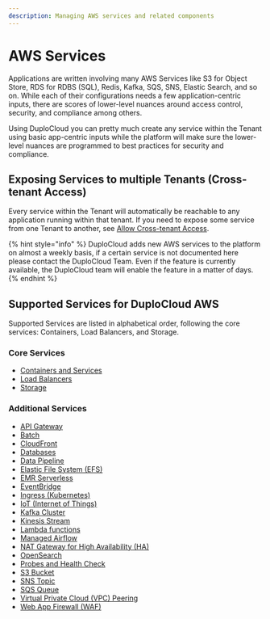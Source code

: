 ```yaml
---
description: Managing AWS services and related components
---
```


# AWS Services

Applications are written involving many AWS Services like S3 for Object Store, RDS for RDBS (SQL), Redis, Kafka, SQS, SNS, Elastic Search, and so on. While each of their configurations needs a few application-centric inputs, there are scores of lower-level nuances around access control, security, and compliance among others.

Using DuploCloud you can pretty much create any service within the Tenant using basic app-centric inputs while the platform will make sure the lower-level nuances are programmed to best practices for security and compliance.&#x20;

## Exposing Services to multiple Tenants (Cross-tenant Access)

Every service within the Tenant will automatically be reachable to any application running within that tenant. If you need to expose some service from one Tenant to another, see [Allow Cross-tenant Access](../../access-control/tenant-access/cross-tenant-access.md).

{% hint style="info" %}
DuploCloud adds new AWS services to the platform on almost a weekly basis, if a certain service is not documented here please contact the DuploCloud Team. Even if the feature is currently available, the DuploCloud team will enable the feature in a matter of days.
{% endhint %}

## Supported Services for DuploCloud AWS

Supported Services are listed in alphabetical order, following the core services:  Containers, Load Balancers, and Storage.

### Core Services

* [Containers and Services](containers/)
* [Load Balancers](load-balancers/)
* [Storage](../../aws-user-guide/aws-services/storage/)

### Additional Services

* [API Gateway](../../aws-user-guide/aws-services/api-gateway.md)
* [Batch](batch.md)
* [CloudFront](cloudfront.md)
* [Databases](database/)
* [Data Pipeline](data-pipeline.md)
* [Elastic File System (EFS)](elastic-file-system-efs/)
* [EMR Serverless](emr-serverless.md)
* [EventBridge](cloud-watch.md)
* [Ingress (Kubernetes)](../../kubernetes-overview/ingress-loadbalancer/adding-ingress.md)
* [IoT (Internet of Things)](iot-internet-of-things.md)
* [Kafka Cluster](kafka-cluster.md)
* [Kinesis Stream](kinesis-stream.md)
* [Lambda functions](lambda/)
* [Managed Airflow](managed-airflow.md)
* [NAT Gateway for High Availability (HA)](nat-gateway-for-ha.md)
* [OpenSearch](elasticsearch.md)
* [Probes and Health Check](setting-up-probes.md)
* [S3 Bucket](s3-bucket.md)
* [SNS Topic](sns-topic.md)
* [SQS Queue](sqs-queue.md)
* [Virtual Private Cloud (VPC) Peering ](virtual-private-cloud-vpc-peering.md)
* [Web App Firewall (WAF)](web-application-firewall-waf.md)

